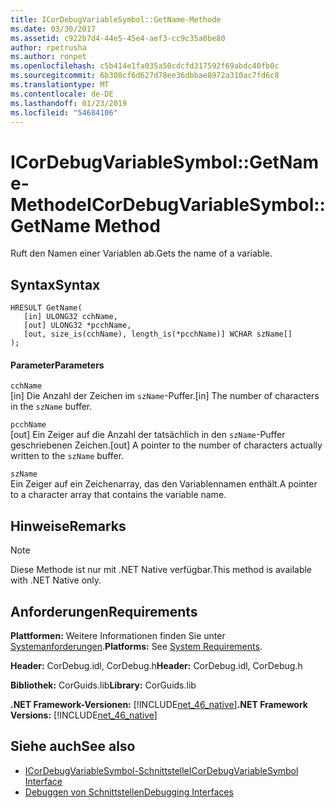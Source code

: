 ```yaml
---
title: ICorDebugVariableSymbol::GetName-Methode
ms.date: 03/30/2017
ms.assetid: c922b7d4-44e5-45e4-aef3-cc9c35a0be80
author: rpetrusha
ms.author: ronpet
ms.openlocfilehash: c5b414e1fa035a50cdcfd317592f69abdc40fb0c
ms.sourcegitcommit: 6b308cf6d627d78ee36dbbae8972a310ac7fd6c8
ms.translationtype: MT
ms.contentlocale: de-DE
ms.lasthandoff: 01/23/2019
ms.locfileid: "54684106"
---
```

# <a name="icordebugvariablesymbolgetname-method"></a><span data-ttu-id="8f7aa-102">ICorDebugVariableSymbol::GetName-Methode</span><span class="sxs-lookup"><span data-stu-id="8f7aa-102">ICorDebugVariableSymbol::GetName Method</span></span>
<span data-ttu-id="8f7aa-103">Ruft den Namen einer Variablen ab.</span><span class="sxs-lookup"><span data-stu-id="8f7aa-103">Gets the name of a variable.</span></span>  
  
## <a name="syntax"></a><span data-ttu-id="8f7aa-104">Syntax</span><span class="sxs-lookup"><span data-stu-id="8f7aa-104">Syntax</span></span>  
  
```  
HRESULT GetName(  
   [in] ULONG32 cchName,   
   [out] ULONG32 *pcchName,   
   [out, size_is(cchName), length_is(*pcchName)] WCHAR szName[]  
);  
```  
  
#### <a name="parameters"></a><span data-ttu-id="8f7aa-105">Parameter</span><span class="sxs-lookup"><span data-stu-id="8f7aa-105">Parameters</span></span>  
 `cchName`  
 <span data-ttu-id="8f7aa-106">[in] Die Anzahl der Zeichen im `szName`-Puffer.</span><span class="sxs-lookup"><span data-stu-id="8f7aa-106">[in] The number of characters in the `szName` buffer.</span></span>  
  
 `pcchName`  
 <span data-ttu-id="8f7aa-107">[out] Ein Zeiger auf die Anzahl der tatsächlich in den `szName`-Puffer geschriebenen Zeichen.</span><span class="sxs-lookup"><span data-stu-id="8f7aa-107">[out] A pointer to the number of characters actually written to the `szName` buffer.</span></span>  
  
 `szName`  
 <span data-ttu-id="8f7aa-108">Ein Zeiger auf ein Zeichenarray, das den Variablennamen enthält.</span><span class="sxs-lookup"><span data-stu-id="8f7aa-108">A pointer to a character array that contains the variable name.</span></span>  
  
## <a name="remarks"></a><span data-ttu-id="8f7aa-109">Hinweise</span><span class="sxs-lookup"><span data-stu-id="8f7aa-109">Remarks</span></span>  
  
> [!NOTE]
>  <span data-ttu-id="8f7aa-110">Diese Methode ist nur mit .NET Native verfügbar.</span><span class="sxs-lookup"><span data-stu-id="8f7aa-110">This method is available with .NET Native only.</span></span>  
  
## <a name="requirements"></a><span data-ttu-id="8f7aa-111">Anforderungen</span><span class="sxs-lookup"><span data-stu-id="8f7aa-111">Requirements</span></span>  
 <span data-ttu-id="8f7aa-112">**Plattformen:** Weitere Informationen finden Sie unter [Systemanforderungen](../../../../docs/framework/get-started/system-requirements.md).</span><span class="sxs-lookup"><span data-stu-id="8f7aa-112">**Platforms:** See [System Requirements](../../../../docs/framework/get-started/system-requirements.md).</span></span>  
  
 <span data-ttu-id="8f7aa-113">**Header:** CorDebug.idl, CorDebug.h</span><span class="sxs-lookup"><span data-stu-id="8f7aa-113">**Header:** CorDebug.idl, CorDebug.h</span></span>  
  
 <span data-ttu-id="8f7aa-114">**Bibliothek:** CorGuids.lib</span><span class="sxs-lookup"><span data-stu-id="8f7aa-114">**Library:** CorGuids.lib</span></span>  
  
 <span data-ttu-id="8f7aa-115">**.NET Framework-Versionen:** [!INCLUDE[net_46_native](../../../../includes/net-46-native-md.md)]</span><span class="sxs-lookup"><span data-stu-id="8f7aa-115">**.NET Framework Versions:** [!INCLUDE[net_46_native](../../../../includes/net-46-native-md.md)]</span></span>  
  
## <a name="see-also"></a><span data-ttu-id="8f7aa-116">Siehe auch</span><span class="sxs-lookup"><span data-stu-id="8f7aa-116">See also</span></span>
- [<span data-ttu-id="8f7aa-117">ICorDebugVariableSymbol-Schnittstelle</span><span class="sxs-lookup"><span data-stu-id="8f7aa-117">ICorDebugVariableSymbol Interface</span></span>](../../../../docs/framework/unmanaged-api/debugging/icordebugvariablesymbol-interface.md)
- [<span data-ttu-id="8f7aa-118">Debuggen von Schnittstellen</span><span class="sxs-lookup"><span data-stu-id="8f7aa-118">Debugging Interfaces</span></span>](../../../../docs/framework/unmanaged-api/debugging/debugging-interfaces.md)
